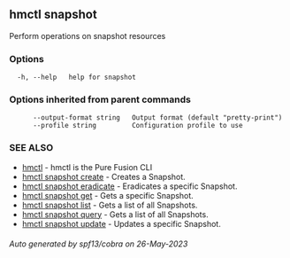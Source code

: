 ## hmctl snapshot

Perform operations on snapshot resources

### Options

```
  -h, --help   help for snapshot
```

### Options inherited from parent commands

```
      --output-format string   Output format (default "pretty-print")
      --profile string         Configuration profile to use
```

### SEE ALSO

* [hmctl](hmctl.md)	 - hmctl is the Pure Fusion CLI
* [hmctl snapshot create](hmctl_snapshot_create.md)	 - Creates a Snapshot.
* [hmctl snapshot eradicate](hmctl_snapshot_eradicate.md)	 - Eradicates a specific Snapshot.
* [hmctl snapshot get](hmctl_snapshot_get.md)	 - Gets a specific Snapshot.
* [hmctl snapshot list](hmctl_snapshot_list.md)	 - Gets a list of all Snapshots.
* [hmctl snapshot query](hmctl_snapshot_query.md)	 - Gets a list of all Snapshots.
* [hmctl snapshot update](hmctl_snapshot_update.md)	 - Updates a specific Snapshot.

###### Auto generated by spf13/cobra on 26-May-2023

